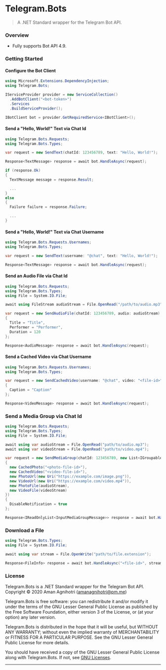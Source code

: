 # Telegram.Bots
> A .NET Standard wrapper for the Telegram Bot API.

### Overview

- Fully supports Bot API 4.9.

### Getting Started

#### Configure the Bot Client
```c#
using Microsoft.Extensions.DependencyInjection;
using Telegram.Bots;

IServiceProvider provider = new ServiceCollection()
  .AddBotClient("<bot-token>")
  .Services
  .BuildServiceProvider();

IBotClient bot = provider.GetRequiredService<IBotClient>();
```

#### Send a "Hello, World!" Text via Chat Id

```c#
using Telegram.Bots.Requests;
using Telegram.Bots.Types;

var request = new SendText(chatId: 123456789, text: "Hello, World!");

Response<TextMessage> response = await bot.HandleAsync(request);

if (response.Ok)
{
  TextMessage message = response.Result;

  ...
}
else
{
  Failure failure = response.Failure;

  ...
}
```

#### Send a "Hello, World!" Text via Chat Username

```c#
using Telegram.Bots.Requests.Usernames;
using Telegram.Bots.Types;

var request = new SendText(username: "@chat", text: "Hello, World!");

Response<TextMessage> response = await bot.HandleAsync(request);
```

#### Send an Audio File via Chat Id

```c#
using Telegram.Bots.Requests;
using Telegram.Bots.Types;
using File = System.IO.File;

await using FileStream audioStream = File.OpenRead("/path/to/audio.mp3");

var request = new SendAudioFile(chatId: 123456789, audio: audioStream)
{
  Title = "Title",
  Performer = "Performer",
  Duration = 120
};

Response<AudioMessage> response = await bot.HandleAsync(request);
```

#### Send a Cached Video via Chat Username

```c#
using Telegram.Bots.Requests.Usernames;
using Telegram.Bots.Types;

var request = new SendCachedVideo(username: "@chat", video: "<file-id>")
{
  Caption = "Caption"
};

Response<VideoMessage> response = await bot.HandleAsync(request);
```

### Send a Media Group via Chat Id

```c#
using Telegram.Bots.Requests;
using Telegram.Bots.Types;
using File = System.IO.File;

await using var audioStream = File.OpenRead("path/to/audio.mp3");
await using var videoStream = File.OpenRead("path/to/video.mp4");

var request = new SendMediaGroup(chatId: 123456789, new List<IGroupableMedia>
{
  new CachedPhoto("<photo-file-id>"),
  new CachedVideo("<video-file-id>"),
  new PhotoUrl(new Uri("https://example.com/image.png")),
  new VideoUrl(new Uri("https://example.com/video.mp4")),
  new PhotoFile(audioStream),
  new VideoFile(videoStream)
})
{
  DisableNotification = true
};

Response<IReadOnlyList<InputMediaGroupMessage>> response = await bot.HandleAsync(request);
```

### Download a File

```c#
using Telegram.Bots.Types;
using File = System.IO.File;

await using var stream = File.OpenWrite("path/to/file.extension");

Response<FileInfo> response = await bot.HandleAsync("<file-id>", stream);
```

### License

Telegram.Bots is a .NET Standard wrapper for the Telegram Bot API.  
Copyright © 2020  Aman Agnihotri (amanagnihotri@pm.me)

Telegram.Bots is free software: you can redistribute it and/or modify
it under the terms of the GNU Lesser General Public License as published
by the Free Software Foundation, either version 3 of the License, or
(at your option) any later version.

Telegram.Bots is distributed in the hope that it will be useful,
but WITHOUT ANY WARRANTY; without even the implied warranty of
MERCHANTABILITY or FITNESS FOR A PARTICULAR PURPOSE.  See the
GNU Lesser General Public License for more details.

You should have received a copy of the GNU Lesser General Public License
along with Telegram.Bots.  If not, see [GNU Licenses](https://www.gnu.org/licenses/).

---
